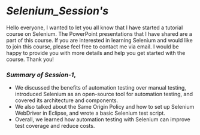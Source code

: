 # _Selenium_Session's_
Hello everyone, I wanted to let you all know that I have started a tutorial course on Selenium. The PowerPoint presentations that I have shared are a part of this course. If you are interested in learning Selenium and would like to join this course, please feel free to contact me via email. I would be happy to provide you with more details and help you get started with the course. Thank you!

### _Summary of Session-1_,


- We discussed the benefits of automation testing over manual testing, introduced Selenium as an open-source tool for automation testing, and covered its architecture and components.
- We also talked about the Same Origin Policy and how to set up Selenium WebDriver in Eclipse, and wrote a basic Selenium test script.
- Overall, we learned how automation testing with Selenium can improve test coverage and reduce costs.
